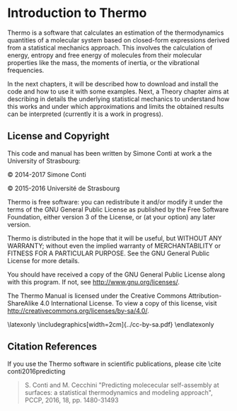 
Introduction to Thermo
======================

Thermo is a software that calculates an estimation of the thermodynamics 
quantities of a molecular system based on closed-form expressions derived 
from a statistical mechanics approach. This involves the calculation of
energy, entropy and free energy of molecules from their molecular properties
like the mass, the moments of inertia, or the vibrational frequencies. 

In the next chapters, it will be described how to download and install the
code and how to use it with some examples. Next, a Theory chapter aims at 
describing in details the underlying statistical mechanics to understand how 
this works and under which approximations and limits the obtained results can 
be interpreted (currently it is a work in progress).


License and Copyright
---------------------

This code and manual has been written by Simone Conti at work a the University
of Strasbourg:

&copy; 2014-2017 Simone Conti

&copy; 2015-2016 Université de Strasbourg

Thermo is free software: you can redistribute it and/or modify it under the
terms of the GNU General Public License as published by the Free Software 
Foundation, either version 3 of the License, or (at your option) any later 
version.

Thermo is distributed in the hope that it will be useful, but WITHOUT ANY 
WARRANTY; without even the implied warranty of MERCHANTABILITY or FITNESS 
FOR A PARTICULAR PURPOSE. See the GNU General Public License for more 
details.

You should have received a copy of the GNU General Public License
along with this program.  If not, see <http://www.gnu.org/licenses/>.

The Thermo Manual is licensed under the Creative Commons 
Attribution-ShareAlike 4.0 International License. To view a copy of this 
license, visit http://creativecommons.org/licenses/by-sa/4.0/.

\latexonly \includegraphics[width=2cm]{../cc-by-sa.pdf} \endlatexonly


Citation References
-------------------

If you use the Thermo software in scientific publications, please cite
\cite conti2016predicting

> S. Conti and M. Cecchini "Predicting molececular self-assembly at surfaces: 
> a statistical thermodynamics and modeling approach", PCCP, 2016, 18, pp. 1480-31493

